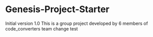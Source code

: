 # Genesis-Project-Starter
Initial version 1.0
This is a group project developed by 6 members of code_converters team
change test

